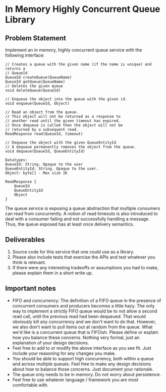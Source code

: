 # In Memory Highly Concurrent Queue Library

## Problem Statement

Implement an in memory, highly concurrent queue service with the following interface:

    // Creates a queue with the given name (if the name is unique) and returns a
    // QueueId
    QueueId createQueue(QueueName)
    QueueId getQueue(QueueName)
    // Deletes the given queue
    void deleteQueue(QueueId)

    // Enqueue the object into the queue with the given id.
    void enqueue(QueueId, Object)

    // Read an object from the queue.
    // This object will not be returned as a response to
    // another read until the given timeout has expired.
    // Once dequeue is called then the object will not be
    // returned by a subsequent read.
    ReadResponse read(QueueId, timeout)

    // Dequeue the object with the given QueueEntityId
    // A dequeue permanently removes the object from the queue.
    void dequeue(QueueId, QueueEntityId)

    Datatypes:
    QueueId: String. Opaque to the user
    QueueEntityId: String. Opaque to the user.
    Object: byte[] - Max size 1K

    ReadResponse {
        QueueId
        QueueEntityId
        Object
    }

The queue service is exposing a queue abstraction that multiple consumers can read from concurrently. A notion of read timeouts is also introduced to deal with a consumer failing and not successfully handling a message. Thus, the queue exposed has at least once delivery semantics.


## Deliverables

1. Source code for this service that one could use as a library.
1. Please also include tests that exercise the APIs and test whatever you think is relevant.
1. If there were any interesting tradeoffs or assumptions you had to make, please explain them in a short write up.

## Important notes

* FIFO and concurrency:
  The definition of a FIFO queue in the presence of concurrent consumers and producers becomes a little hazy. The only way to implement a strictly FIFO queue would be to not allow a second read call, until the previous read had been dequeued. That would obviously kill any concurrency and we don't want to do that.
  However, we also don't want to pull items out at random from the queue. What we'd like is a concurrent queue that is FIFOish. Please define or explain how you balance these concerns. Nothing very formal, just an explanation of your design decisions.
* Feel free to add to or modify the above interface as you see fit. Just include your reasoning for any changes you make.
* You should be able to support high concurrency, both within a queue and across multiple queues. Feel free to make any design decisions about how to balance those concerns. Just document your rationale.
* The queue only needs to be in memory. Do not worry about persistence.
* Feel free to use whatever language / framework you are most comfortable with.
